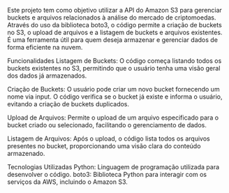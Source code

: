 Este projeto tem como objetivo utilizar a API do Amazon S3 para gerenciar buckets e arquivos relacionados à análise do mercado de criptomoedas. Através do uso da biblioteca boto3, o código permite a criação de buckets no S3, o upload de arquivos e a listagem de buckets e arquivos existentes. É uma ferramenta útil para quem deseja armazenar e gerenciar dados de forma eficiente na nuvem.

Funcionalidades
Listagem de Buckets: O código começa listando todos os buckets existentes no S3, permitindo que o usuário tenha uma visão geral dos dados já armazenados.

Criação de Buckets: O usuário pode criar um novo bucket fornecendo um nome via input. O código verifica se o bucket já existe e informa o usuário, evitando a criação de buckets duplicados.

Upload de Arquivos: Permite o upload de um arquivo especificado para o bucket criado ou selecionado, facilitando o gerenciamento de dados.

Listagem de Arquivos: Após o upload, o código lista todos os arquivos presentes no bucket, proporcionando uma visão clara do conteúdo armazenado.

Tecnologias Utilizadas
Python: Linguagem de programação utilizada para desenvolver o código.
boto3: Biblioteca Python para interagir com os serviços da AWS, incluindo o Amazon S3.
